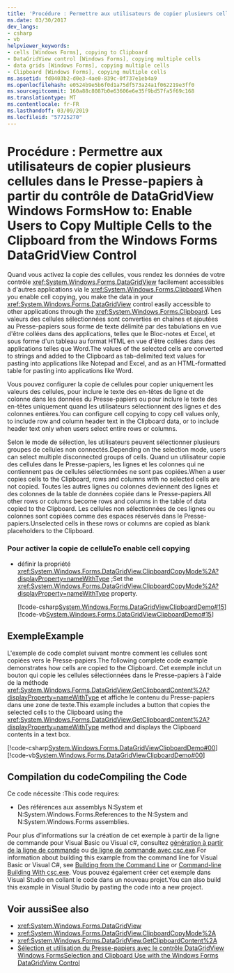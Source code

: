 ```yaml
---
title: 'Procédure : Permettre aux utilisateurs de copier plusieurs cellules dans le Presse-papiers à partir du contrôle de DataGridView Windows Forms'
ms.date: 03/30/2017
dev_langs:
- csharp
- vb
helpviewer_keywords:
- cells [Windows Forms], copying to Clipboard
- DataGridView control [Windows Forms], copying multiple cells
- data grids [Windows Forms], copying multiple cells
- Clipboard [Windows Forms], copying multiple cells
ms.assetid: fd0403b2-d0e3-4ae0-839c-0f737e1eb4a9
ms.openlocfilehash: e0524b9e5b6f0d1a75df573a24a1f062219e3ff0
ms.sourcegitcommit: 160a88c8087b0e63606e6e35f9bd57fa5f69c168
ms.translationtype: MT
ms.contentlocale: fr-FR
ms.lasthandoff: 03/09/2019
ms.locfileid: "57725270"
---
```

# <a name="how-to-enable-users-to-copy-multiple-cells-to-the-clipboard-from-the-windows-forms-datagridview-control"></a><span data-ttu-id="c595e-102">Procédure : Permettre aux utilisateurs de copier plusieurs cellules dans le Presse-papiers à partir du contrôle de DataGridView Windows Forms</span><span class="sxs-lookup"><span data-stu-id="c595e-102">How to: Enable Users to Copy Multiple Cells to the Clipboard from the Windows Forms DataGridView Control</span></span>
<span data-ttu-id="c595e-103">Quand vous activez la copie des cellules, vous rendez les données de votre contrôle <xref:System.Windows.Forms.DataGridView> facilement accessibles à d'autres applications via le <xref:System.Windows.Forms.Clipboard>.</span><span class="sxs-lookup"><span data-stu-id="c595e-103">When you enable cell copying, you make the data in your <xref:System.Windows.Forms.DataGridView> control easily accessible to other applications through the <xref:System.Windows.Forms.Clipboard>.</span></span> <span data-ttu-id="c595e-104">Les valeurs des cellules sélectionnées sont converties en chaînes et ajoutées au Presse-papiers sous forme de texte délimité par des tabulations en vue d'être collées dans des applications, telles que le Bloc-notes et Excel, et sous forme d'un tableau au format HTML en vue d'être collées dans des applications telles que Word.</span><span class="sxs-lookup"><span data-stu-id="c595e-104">The values of the selected cells are converted to strings and added to the Clipboard as tab-delimited text values for pasting into applications like Notepad and Excel, and as an HTML-formatted table for pasting into applications like Word.</span></span>  
  
 <span data-ttu-id="c595e-105">Vous pouvez configurer la copie de cellules pour copier uniquement les valeurs des cellules, pour inclure le texte des en-têtes de ligne et de colonne dans les données du Presse-papiers ou pour inclure le texte des en-têtes uniquement quand les utilisateurs sélectionnent des lignes et des colonnes entières.</span><span class="sxs-lookup"><span data-stu-id="c595e-105">You can configure cell copying to copy cell values only, to include row and column header text in the Clipboard data, or to include header text only when users select entire rows or columns.</span></span>  
  
 <span data-ttu-id="c595e-106">Selon le mode de sélection, les utilisateurs peuvent sélectionner plusieurs groupes de cellules non connectés.</span><span class="sxs-lookup"><span data-stu-id="c595e-106">Depending on the selection mode, users can select multiple disconnected groups of cells.</span></span> <span data-ttu-id="c595e-107">Quand un utilisateur copie des cellules dans le Presse-papiers, les lignes et les colonnes qui ne contiennent pas de cellules sélectionnées ne sont pas copiées.</span><span class="sxs-lookup"><span data-stu-id="c595e-107">When a user copies cells to the Clipboard, rows and columns with no selected cells are not copied.</span></span> <span data-ttu-id="c595e-108">Toutes les autres lignes ou colonnes deviennent des lignes et des colonnes de la table de données copiée dans le Presse-papiers.</span><span class="sxs-lookup"><span data-stu-id="c595e-108">All other rows or columns become rows and columns in the table of data copied to the Clipboard.</span></span> <span data-ttu-id="c595e-109">Les cellules non sélectionnées de ces lignes ou colonnes sont copiées comme des espaces réservés dans le Presse-papiers.</span><span class="sxs-lookup"><span data-stu-id="c595e-109">Unselected cells in these rows or columns are copied as blank placeholders to the Clipboard.</span></span>  
  
### <a name="to-enable-cell-copying"></a><span data-ttu-id="c595e-110">Pour activer la copie de cellule</span><span class="sxs-lookup"><span data-stu-id="c595e-110">To enable cell copying</span></span>  
  
-   <span data-ttu-id="c595e-111">définir la propriété <xref:System.Windows.Forms.DataGridView.ClipboardCopyMode%2A?displayProperty=nameWithType> ;</span><span class="sxs-lookup"><span data-stu-id="c595e-111">Set the <xref:System.Windows.Forms.DataGridView.ClipboardCopyMode%2A?displayProperty=nameWithType> property.</span></span>  
  
     [!code-csharp[System.Windows.Forms.DataGridViewClipboardDemo#15](~/samples/snippets/csharp/VS_Snippets_Winforms/System.Windows.Forms.DataGridViewClipboardDemo/CS/datagridviewclipboarddemo.cs#15)]
     [!code-vb[System.Windows.Forms.DataGridViewClipboardDemo#15](~/samples/snippets/visualbasic/VS_Snippets_Winforms/System.Windows.Forms.DataGridViewClipboardDemo/VB/datagridviewclipboarddemo.vb#15)]  
  
## <a name="example"></a><span data-ttu-id="c595e-112">Exemple</span><span class="sxs-lookup"><span data-stu-id="c595e-112">Example</span></span>  
 <span data-ttu-id="c595e-113">L'exemple de code complet suivant montre comment les cellules sont copiées vers le Presse-papiers.</span><span class="sxs-lookup"><span data-stu-id="c595e-113">The following complete code example demonstrates how cells are copied to the Clipboard.</span></span> <span data-ttu-id="c595e-114">Cet exemple inclut un bouton qui copie les cellules sélectionnées dans le Presse-papiers à l'aide de la méthode <xref:System.Windows.Forms.DataGridView.GetClipboardContent%2A?displayProperty=nameWithType> et affiche le contenu du Presse-papiers dans une zone de texte.</span><span class="sxs-lookup"><span data-stu-id="c595e-114">This example includes a button that copies the selected cells to the Clipboard using the <xref:System.Windows.Forms.DataGridView.GetClipboardContent%2A?displayProperty=nameWithType> method and displays the Clipboard contents in a text box.</span></span>  
  
 [!code-csharp[System.Windows.Forms.DataGridViewClipboardDemo#00](~/samples/snippets/csharp/VS_Snippets_Winforms/System.Windows.Forms.DataGridViewClipboardDemo/CS/datagridviewclipboarddemo.cs#00)]
 [!code-vb[System.Windows.Forms.DataGridViewClipboardDemo#00](~/samples/snippets/visualbasic/VS_Snippets_Winforms/System.Windows.Forms.DataGridViewClipboardDemo/VB/datagridviewclipboarddemo.vb#00)]  
  
## <a name="compiling-the-code"></a><span data-ttu-id="c595e-115">Compilation du code</span><span class="sxs-lookup"><span data-stu-id="c595e-115">Compiling the Code</span></span>  
 <span data-ttu-id="c595e-116">Ce code nécessite :</span><span class="sxs-lookup"><span data-stu-id="c595e-116">This code requires:</span></span>  
  
-   <span data-ttu-id="c595e-117">Des références aux assemblys N:System et N:System.Windows.Forms.</span><span class="sxs-lookup"><span data-stu-id="c595e-117">References to the N:System and N:System.Windows.Forms assemblies.</span></span>  
  
 <span data-ttu-id="c595e-118">Pour plus d’informations sur la création de cet exemple à partir de la ligne de commande pour Visual Basic ou Visual c#, consultez [génération à partir de la ligne de commande](../../../visual-basic/reference/command-line-compiler/building-from-the-command-line.md) ou [de ligne de commande avec csc.exe](../../../csharp/language-reference/compiler-options/command-line-building-with-csc-exe.md).</span><span class="sxs-lookup"><span data-stu-id="c595e-118">For information about building this example from the command line for Visual Basic or Visual C#, see [Building from the Command Line](../../../visual-basic/reference/command-line-compiler/building-from-the-command-line.md) or [Command-line Building With csc.exe](../../../csharp/language-reference/compiler-options/command-line-building-with-csc-exe.md).</span></span> <span data-ttu-id="c595e-119">Vous pouvez également créer cet exemple dans Visual Studio en collant le code dans un nouveau projet.</span><span class="sxs-lookup"><span data-stu-id="c595e-119">You can also build this example in Visual Studio by pasting the code into a new project.</span></span>  
  
## <a name="see-also"></a><span data-ttu-id="c595e-120">Voir aussi</span><span class="sxs-lookup"><span data-stu-id="c595e-120">See also</span></span>
- <xref:System.Windows.Forms.DataGridView>
- <xref:System.Windows.Forms.DataGridView.ClipboardCopyMode%2A>
- <xref:System.Windows.Forms.DataGridView.GetClipboardContent%2A>
- [<span data-ttu-id="c595e-121">Sélection et utilisation du Presse-papiers avec le contrôle DataGridView Windows Forms</span><span class="sxs-lookup"><span data-stu-id="c595e-121">Selection and Clipboard Use with the Windows Forms DataGridView Control</span></span>](selection-and-clipboard-use-with-the-windows-forms-datagridview-control.md)

